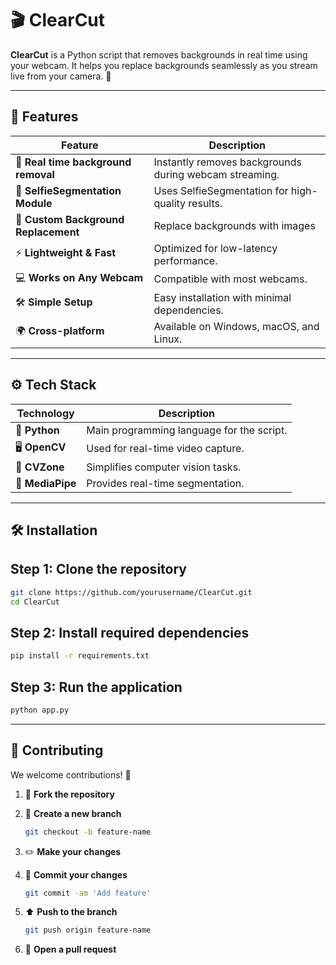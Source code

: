 # 🎬 ClearCut

**ClearCut** is a Python script that removes backgrounds in real time using your webcam. It helps you replace backgrounds seamlessly as you stream live from your camera. 🎥

---

## 🌟 **Features**

| Feature                               | Description                                                      |
| ------------------------------------- | ---------------------------------------------------------------- |
| 🎥 **Real time background removal**   | Instantly removes backgrounds during webcam streaming.           |
| 🤖 **SelfieSegmentation Module**      | Uses SelfieSegmentation for high-quality results.            |
| 🎨 **Custom Background Replacement**  | Replace backgrounds with images                                  |
| ⚡ **Lightweight & Fast**              | Optimized for low-latency performance.                           |
| 💻 **Works on Any Webcam**            | Compatible with most webcams.                                    |
| 🛠️ **Simple Setup**                  | Easy installation with minimal dependencies.                     |
| 🌍 **Cross-platform**                 | Available on Windows, macOS, and Linux.                          |

---

## ⚙️ **Tech Stack**

| Technology       | Description                                                           |
| ---------------- | --------------------------------------------------------------------- |
| 🐍 **Python**    | Main programming language for the script.                             |
| 🖥️ **OpenCV**   | Used for real-time video capture.                                      |
| 🎯 **CVZone**    | Simplifies computer vision tasks.                                     |
| 🤖 **MediaPipe** | Provides real-time segmentation.                                      |

---

## 🛠️ **Installation**

## Step 1: Clone the repository

```bash
git clone https://github.com/yourusername/ClearCut.git
cd ClearCut
```

## Step 2: Install required dependencies

```bash
pip install -r requirements.txt
```

## Step 3: Run the application

```bash
python app.py
```

---

## 🤝 **Contributing**

We welcome contributions! 🚀

1. 🍴 **Fork the repository**
2. 🌿 **Create a new branch**
   
   ```bash
   git checkout -b feature-name
   ```
4. ✏️ **Make your changes**
5. 📜 **Commit your changes**
   
   ```bash
   git commit -am 'Add feature'
   ```
6. ⬆️ **Push to the branch**
   
   ```bash
   git push origin feature-name
   ```
8. 🔄 **Open a pull request**
